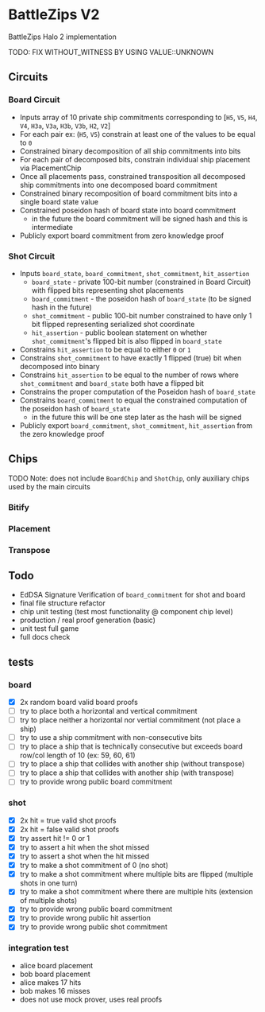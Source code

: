 # BattleZips V2
BattleZips Halo 2 implementation

TODO: FIX WITHOUT_WITNESS BY USING VALUE::UNKNOWN


## Circuits

### Board Circuit
  - Inputs array of 10 private ship commitments corresponding to [`H5`, `V5`, `H4`, `V4`, `H3a`, `V3a`, `H3b`, `V3b`, `H2`, `V2`]
  - For each pair ex: (`H5`, `V5`) constrain at least one of the values to be equal to `0`
  - Constrained binary decomposition of all ship commitments into bits
  - For each pair of decomposed bits, constrain individual ship placement via PlacementChip
  - Once all placements pass, constrained transposition all decomposed ship commitments into one decomposed board commitment
  - Constrained binary recomposition of board commitment bits into a single board state value
  - Constrained poseidon hash of board state into board commitment
    - in the future the board commitment will be signed hash and this is intermediate
  - Publicly export board commitment from zero knowledge proof

### Shot Circuit
  - Inputs `board_state`, `board_commitment`, `shot_commitment`, `hit_assertion`
     - `board_state` - private 100-bit number (constrained in Board Circuit) with flipped bits representing shot placements
     - `board_commitment` - the poseidon hash of `board_state` (to be signed hash in the future)
     - `shot_commitment` - public 100-bit number constrained to have only 1 bit flipped representing serialized shot coordinate
     - `hit_assertion` - public boolean statement on whether `shot_commitment`'s flipped bit is also flipped in `board_state`
  - Constrains `hit_assertion` to be equal to either `0` or `1`
  - Constrains `shot_commitment` to have exactly 1 flipped (true) bit when decomposed into binary
  - Constrains `hit_assertion` to be equal to the number of rows where `shot_commitment` and `board_state` both have a flipped bit
  - Constrains the proper computation of the Poseidon hash of `board_state`
  - Constrains `board_commitment` to equal the constrained computation of the poseidon hash of `board_state`
    - in the future this will be one step later as the hash will be signed
  - Publicly export `board_commitment`, `shot_commitment`, `hit_assertion` from the zero knowledge proof

## Chips
TODO
Note: does not include `BoardChip` and `ShotChip`, only auxiliary chips used by the main circuits

### Bitify

### Placement

### Transpose

## Todo
 - EdDSA Signature Verification of `board_commitment` for shot and board
 - final file structure refactor
 - chip unit testing (test most functionality @ component chip level)
 - production / real proof generation (basic)
 - unit test full game
 - full docs check


## tests

### board
 - [x] 2x random board valid board proofs
 - [ ] try to place both a horizontal and vertical commitment
 - [ ] try to place neither a horizontal nor vertial commitment (not place a ship)
 - [ ] try to use a ship commitment with non-consecutive bits
 - [ ] try to place a ship that is technically consecutive but exceeds board row/col length of 10 (ex: 59, 60, 61)
 - [ ] try to place a ship that collides with another ship (without transpose)
 - [ ] try to place a ship that collides with another ship (with transpose)
 - [ ] try to provide wrong public board commitment

### shot
 - [x] 2x hit = true valid shot proofs
 - [x] 2x hit = false valid shot proofs
 - [x] try assert hit != 0 or 1
 - [x] try to assert a hit when the shot missed
 - [x] try to assert a shot when the hit missed
 - [x] try to make a shot commitment of 0 (no shot)
 - [x] try to make a shot commitment where multiple bits are flipped (multiple shots in one turn)
 - [x] try to make a shot commitment where there are multiple hits (extension of multiple shots)
 - [x] try to provide wrong public board commitment
 - [x] try to provide wrong public hit assertion
 - [x] try to provide wrong public shot commitment

### integration test
 - alice board placement
 - bob board placement
 - alice makes 17 hits
 - bob makes 16 misses
 - does not use mock prover, uses real proofs